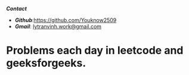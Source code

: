 ___**Contact**___
- ___Github___:<https://github.com/Youknow2509>
- ___Gmail___: <lytranvinh.work@gmail.com>

# Problems each day in leetcode and geeksforgeeks.
